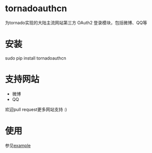 tornadoauthcn
=============

为tornado实现的大陆主流网站第三方 OAuth2 登录模块，包括微博、QQ等

安装
====
sudo pip install tornadoauthcn

支持网站
========
* 微博
* QQ

欢迎pull request更多网站支持 :)

使用
====
参见[example](https://github.com/veelion/tornadoauthcn/tree/master/examples)
